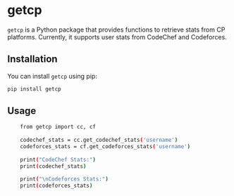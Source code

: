 # getcp

`getcp` is a Python package 
that provides functions to 
retrieve stats from CP
platforms. Currently, it supports user stats
from CodeChef and Codeforces.

## Installation

You can install `getcp` using pip:

```bash
pip install getcp
```

## Usage

```bash
    from getcp import cc, cf
    
    codechef_stats = cc.get_codechef_stats('username')
    codeforces_stats = cf.get_codeforces_stats('username')
    
    print("CodeChef Stats:")
    print(codechef_stats)
    
    print("\nCodeforces Stats:")
    print(codeforces_stats)


```